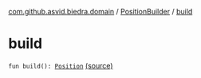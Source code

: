 [com.github.asvid.biedra.domain](../index.md) / [PositionBuilder](index.md) / [build](./build.md)

# build

`fun build(): `[`Position`](../-position/index.md) [(source)](https://github.com/asvid/GdzieTaBiedra/tree/master/domain/src/main/java/com/github/asvid/biedra/domain/Position.kt#L30)